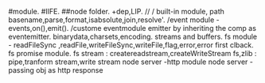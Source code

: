 #module.
#IIFE.
##node folder.
+dep,LIP.
// / built-in module, path basename,parse,format,isabsolute,join,resolve'.
/event module - events,on(),emit().
/custome eventmodule emitter by inheriting the comp as eventemitter.
binarydata,charsets,encoding.
streams and buffers.
fs module - readFileSync ,readFile,writeFileSync,writeFile,flag,error,error first clback.
fs promise module.
fs stream : createreadstream,createWriteStream
fs,zlib : pipe,tranform stream,write stream
node server -http module
node server - passing obj as http response

